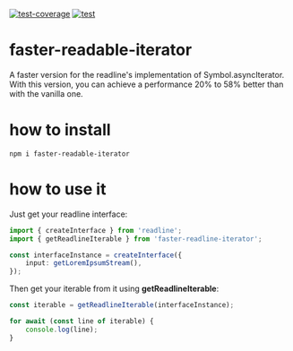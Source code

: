 [![test-coverage](https://github.com/Farenheith/faster-readable-iterator/actions/workflows/test-coverage.yml/badge.svg)](https://github.com/Farenheith/faster-readable-iterator/actions/workflows/test-coverage.yml)
[![test](https://github.com/Farenheith/faster-readable-iterator/actions/workflows/test.yml/badge.svg)](https://github.com/Farenheith/faster-readable-iterator/actions/workflows/test.yml)

# faster-readable-iterator
A faster version for the readline's implementation of Symbol.asyncIterator.
With this version, you can achieve a performance 20% to 58% better than with the vanilla one.

# how to install

```
npm i faster-readable-iterator

```

# how to use it

Just get your readline interface:

```ts
import { createInterface } from 'readline';
import { getReadlineIterable } from 'faster-readline-iterator';

const interfaceInstance = createInterface({
    input: getLoremIpsumStream(),
});
```

Then get your iterable from it using **getReadlineIterable**:

```ts
const iterable = getReadlineIterable(interfaceInstance);

for await (const line of iterable) {
    console.log(line);
}
```